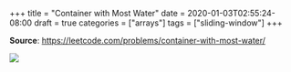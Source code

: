 +++
title = "Container with Most Water"
date = 2020-01-03T02:55:24-08:00
draft = true
categories = ["arrays"]
tags = ["sliding-window"]
+++

**Source**: https://leetcode.com/problems/container-with-most-water/

![](/images/problems/container-with-most-water.png)